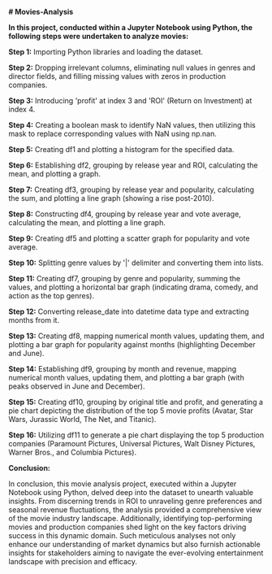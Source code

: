 **# Movies-Analysis**

**In this project, conducted within a Jupyter Notebook using Python, the following steps were undertaken to analyze movies:**

**Step 1:** Importing Python libraries and loading the dataset.

**Step 2:** Dropping irrelevant columns, eliminating null values in genres and director fields, and filling missing values with zeros in production companies.

**Step 3:** Introducing 'profit' at index 3 and 'ROI' (Return on Investment) at index 4.

**Step 4:** Creating a boolean mask to identify NaN values, then utilizing this mask to replace corresponding values with NaN using np.nan.

**Step 5:** Creating df1 and plotting a histogram for the specified data.

**Step 6:** Establishing df2, grouping by release year and ROI, calculating the mean, and plotting a graph.

**Step 7:** Creating df3, grouping by release year and popularity, calculating the sum, and plotting a line graph (showing a rise post-2010).

**Step 8:** Constructing df4, grouping by release year and vote average, calculating the mean, and plotting a line graph.

**Step 9:** Creating df5 and plotting a scatter graph for popularity and vote average.

**Step 10:** Splitting genre values by '|' delimiter and converting them into lists.

**Step 11:** Creating df7, grouping by genre and popularity, summing the values, and plotting a horizontal bar graph (indicating drama, comedy, and action as the top genres).

**Step 12:** Converting release_date into datetime data type and extracting months from it.

**Step 13:** Creating df8, mapping numerical month values, updating them, and plotting a bar graph for popularity against months (highlighting December and June).

**Step 14:** Establishing df9, grouping by month and revenue, mapping numerical month values, updating them, and plotting a bar graph (with peaks observed in June and December).

**Step 15:** Creating df10, grouping by original title and profit, and generating a pie chart depicting the distribution of the top 5 movie profits (Avatar, Star Wars, Jurassic World, The Net, and Titanic).

**Step 16:** Utilizing df11 to generate a pie chart displaying the top 5 production companies (Paramount Pictures, Universal Pictures, Walt Disney Pictures, Warner Bros., and Columbia Pictures).


**Conclusion:**

In conclusion, this movie analysis project, executed within a Jupyter Notebook using Python, delved deep into the dataset to unearth valuable insights. From discerning trends in ROI to unraveling genre preferences and seasonal revenue fluctuations, the analysis provided a comprehensive view of the movie industry landscape. Additionally, identifying top-performing movies and production companies shed light on the key factors driving success in this dynamic domain. Such meticulous analyses not only enhance our understanding of market dynamics but also furnish actionable insights for stakeholders aiming to navigate the ever-evolving entertainment landscape with precision and efficacy.
